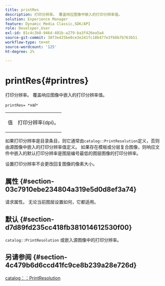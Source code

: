 ```yaml
---
title: printRes
description: 打印分辨率。 覆盖响应图像中嵌入的打印分辨率值。
solution: Experience Manager
feature: Dynamic Media Classic,SDK/API
role: Developer,User
exl-id: 81c4c3b8-946d-401b-a279-ba3f426ea5a4
source-git-commit: 38f3e425be0ce3e241fc18b477e3f68b7b763b51
workflow-type: tm+mt
source-wordcount: '125'
ht-degree: 2%

---
```


# printRes{#printres}

打印分辨率。 覆盖响应图像中嵌入的打印分辨率值。

`printRes= *`val`*`

<table id="simpletable_85C271760AE5466C96115027E6511559"> 
 <tr class="strow"> 
  <td class="stentry"> <p><span class="varname">值</span> </p> </td> 
  <td class="stentry"> <p>打印分辨率(dpi)。 </p></td> 
 </tr> 
</table>

如果打印分辨率是目录条目，则它通常由`catalog::PrintResolution`定义，否则由源图像中嵌入的打印分辨率值定义。 如果存在模板或分层复合图像，则响应文件中嵌入的默认打印分辨率是图层编号最低的图层图像的打印分辨率。

设置打印分辨率不会更改回复图像的像素大小。

## 属性 {#section-03c7910ebe234804a319e5d0d8ef3a74}

请求属性。 无论当前图层设置如何，它都适用。

## 默认 {#section-d7d89fd235cc418fb381014612530f00}

`catalog::PrintResolution`
或嵌入源图像中的打印分辨率。

## 另请参阅 {#section-4c479b6d6ccd41fc9ce8b239a28e726d}

[catalog：：PrintResolution](../../../../../is-api/image-catalog/image-serving-api-ref/c-image-catalog-reference/c-image-svg-data-reference/c-image-data-reference/r-printresolution-cat.md#reference-4ebb2e136995470b84b7c5e10cb8e5f5)
